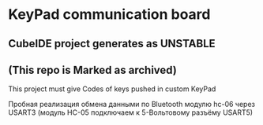 # KeyPad communication board
## CubeIDE project generates as UNSTABLE
## (This repo is Marked as archived)

This project must give Codes of keys pushed in custom KeyPad

Пробная реализация обмена данными по Bluetooth модулю hc-06 через USART3
(модуль HC-05 подключаем к 5-Вольтовому разъёму USART5)
